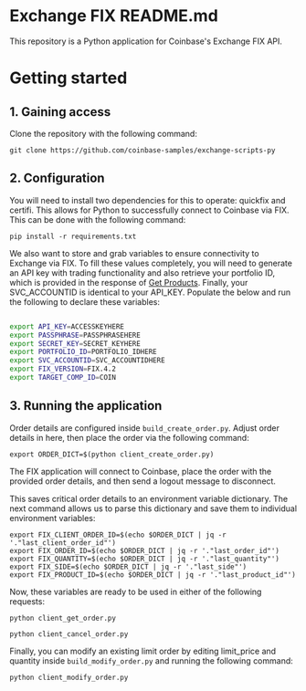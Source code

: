 # Exchange FIX README.md

This repository is a Python application for Coinbase's Exchange FIX API.
# Getting started

## 1. Gaining access

Clone the repository with the following command:
```
git clone https://github.com/coinbase-samples/exchange-scripts-py
```

## 2. Configuration

You will need to install two dependencies for this to operate: quickfix and certifi. This allows for Python to successfully connect to Coinbase via FIX. This can be done with the following command:

```
pip install -r requirements.txt
```

We also want to store and grab variables to ensure connectivity to Exchange via FIX. To fill these values completely, you will need to generate an API key with trading functionality and also retrieve your portfolio ID, which is provided in the response of [Get Products](https://docs.cloud.coinbase.com/exchange/reference/exchangerestapi_getprofiles). Finally, your SVC_ACCOUNTID is identical to your API_KEY.  Populate the below and run the following to declare these variables:

```bash

export API_KEY=ACCESSKEYHERE
export PASSPHRASE=PASSPHRASEHERE
export SECRET_KEY=SECRET_KEYHERE
export PORTFOLIO_ID=PORTFOLIO_IDHERE
export SVC_ACCOUNTID=SVC_ACCOUNTIDHERE
export FIX_VERSION=FIX.4.2
export TARGET_COMP_ID=COIN
```

## 3. Running the application

Order details are configured inside `build_create_order.py`. Adjust order details in here, then place the order via the following command:

```
export ORDER_DICT=$(python client_create_order.py) 
```

The FIX application will connect to Coinbase, place the order with the provided order details, and then send a logout message to disconnect.

This saves critical order details to an environment variable dictionary. The next command allows us to parse this dictionary and save them to individual environment variables:

```
export FIX_CLIENT_ORDER_ID=$(echo $ORDER_DICT | jq -r '."last_client_order_id"')
export FIX_ORDER_ID=$(echo $ORDER_DICT | jq -r '."last_order_id"')
export FIX_QUANTITY=$(echo $ORDER_DICT | jq -r '."last_quantity"')
export FIX_SIDE=$(echo $ORDER_DICT | jq -r '."last_side"')
export FIX_PRODUCT_ID=$(echo $ORDER_DICT | jq -r '."last_product_id"')
```

Now, these variables are ready to be used in either of the following requests:

```
python client_get_order.py
```

```
python client_cancel_order.py
```

Finally, you can modify an existing limit order by editing limit_price and quantity inside `build_modify_order.py` and running the following command:
```
python client_modify_order.py
```
